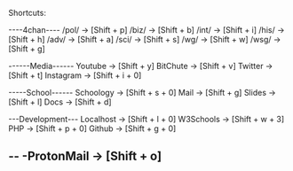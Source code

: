 Shortcuts:

----4chan----
 /pol/ -> [Shift + p]
 /biz/ -> [Shift + b]
 /int/ -> [Shift + i]
 /his/ -> [Shift + h]
 /adv/ -> [Shift + a]
 /sci/ -> [Shift + s]
 /wg/  -> [Shift + w]
 /wsg/ -> [Shift + g]

------Media------
 Youtube   -> [Shift + y]
 BitChute  -> [Shift + v]
 Twitter   -> [Shift + t]
 Instagram -> [Shift + i + 0]

-----School------
 Schoology -> [Shift + s + 0]
 Mail      -> [Shift + g]
 Slides    -> [Shift + l]
 Docs      -> [Shift + d]

---Development---
 Localhost -> [Shift + l + 0]
 W3Schools -> [Shift + w + 3]
 PHP       -> [Shift + p + 0]
 Github    -> [Shift + g + 0]

--
-ProtonMail -> [Shift + o]
--

